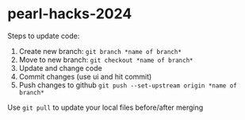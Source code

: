 # pearl-hacks-2024

Steps to update code:
1. Create new branch: `git branch *name of branch*`
2. Move to new branch: `git checkout *name of branch*`
3. Update and change code
4. Commit changes (use ui and hit commit)
5. Push changes to github `git push --set-upstream origin *name of branch*`

Use `git pull` to update your local files before/after merging
